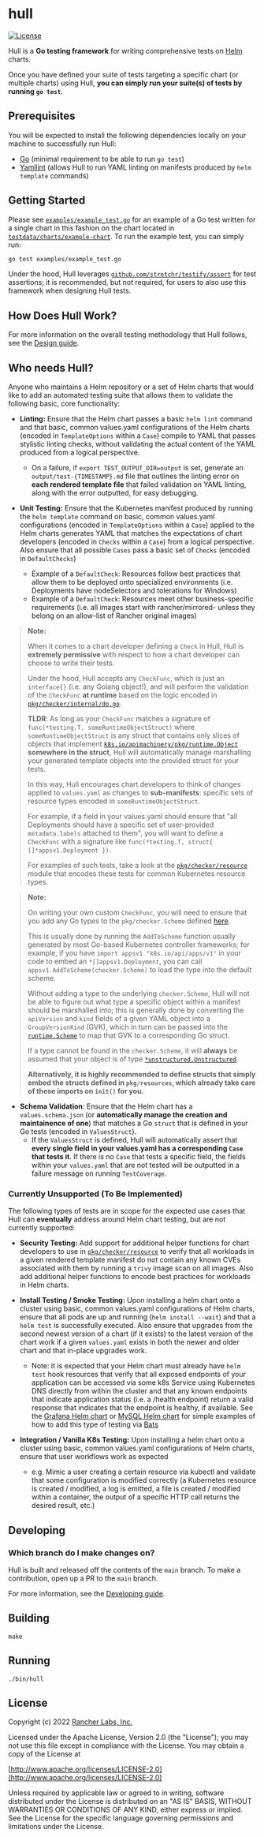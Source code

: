 hull
========

[![License](https://img.shields.io/badge/License-Apache%202.0-blue.svg)](https://opensource.org/licenses/Apache-2.0)

Hull is a **Go testing framework** for writing comprehensive tests on [Helm](https://github.com/helm/helm) charts.

Once you have defined your suite of tests targeting a specific chart (or multiple charts) using Hull, **you can simply run your suite(s) of tests by running `go test`**.

## Prerequisites

You will be expected to install the following dependencies locally on your machine to successfully run Hull:
* [Go](https://go.dev) (minimal requirement to be able to run `go test`)
* [Yamllint](https://github.com/adrienverge/yamllint) (allows Hull to run YAML linting on manifests produced by `helm template` commands)

## Getting Started

Please see [`examples/example_test.go`](./examples/example_test.go) for an example of a Go test written for a single chart in this fashion on the chart located in [`testdata/charts/example-chart`](./testdata/charts/example-chart/). To run the example test, you can simply run:

```bash
go test examples/example_test.go
```

Under the hood, Hull leverages [`github.com/stretchr/testify/assert`](github.com/stretchr/testify/assert) for test assertions; it is recommended, but not required, for users to also use this framework when designing Hull tests.

## How Does Hull Work?

For more information on the overall testing methodology that Hull follows, see the [Design guide](docs/design.md).

## Who needs Hull?

Anyone who maintains a Helm repository or a set of Helm charts that would like to add an automated testing suite that allows them to validate the following basic, core functionality:

- **Linting:** Ensure that the Helm chart passes a basic `helm lint` command and that basic, common values.yaml configurations of the Helm charts (encoded in `TemplateOptions` within a `Case`) compile to YAML that passes stylistic linting checks, without validating the actual content of the YAML produced from a logical perspective. 
  - On a failure, if `export TEST_OUTPUT_DIR=output` is set, generate an `output/test-{TIMESTAMP}.md` file that outlines the linting error on **each rendered template file** that failed validation on YAML linting, along with the error outputted, for easy debugging.

- **Unit Testing:** Ensure that the Kubernetes manifest produced by running the `helm template` command on basic, common values.yaml configurations (encoded in `TemplateOptions` within a `Case`) applied to the Helm charts generates YAML that matches the expectations of chart developers (encoded in `Checks` within a `Case`) from a logical perspective. Also ensure that all possible `Cases` pass a basic set of `Checks` (encoded in `DefaultChecks`)
  - Example of a `DefaultCheck`: Resources follow best practices that allow them to be deployed onto specialized environments (i.e. Deployments have nodeSelectors and tolerations for Windows)
  - Example of a `DefaultCheck`: Resources meet other business-specific requirements (i.e. all images start with rancher/mirrored- unless they belong on an allow-list of Rancher original images)

> **Note:**
>
> When it comes to a chart developer defining a `Check` in Hull, Hull is **extremely permissive** with respect to how a chart developer can choose to write their tests. 
>
> Under the hood, Hull accepts any `CheckFunc`, which is just an `interface{}` (i.e. any Golang object!), and will perform the validation of the `CheckFunc` **at runtime** based on the logic encoded in [`pkg/checker/internal/do.go`](./pkg/checker/internal/do.go).
>
> **TLDR**: As long as your `CheckFunc` matches a signature of `func(*testing.T, someRuntimeObjectStruct)` where `someRuntimeObjectStruct` is any struct that contains only slices of objects that implement [`k8s.io/apimachinery/pkg/runtime.Object`](https://pkg.go.dev/k8s.io/apimachinery/pkg/runtime#Object) **somewhere in the struct**, Hull will automatically manage marshalling your generated template objects into the provided struct for your tests.
>
> In this way, Hull encourages chart developers to think of changes applied to `values.yaml` as changes to **sub-manifests**: specific sets of resource types encoded in `someRuntimeObjectStruct`. 
>
> For example, if a field in your values.yaml should ensure that "all Deployments should have a specific set of user-provided `metadata.labels` attached to them", you will want to define a `CheckFunc` with a signature like `func(*testing.T, struct{ []*appsv1.Deployment })`.
>
> For examples of such tests, take a look at the [`pkg/checker/resource`](./pkg/checker/resource) module that encodes these tests for common Kubernetes resource types.

> **Note:**
>
> On writing your own custom `CheckFunc`, you will need to ensure that you add any Go types to the `pkg/checker.Scheme` defined [here](./pkg/checker/checker.go).
>
> This is usually done by running the `AddToScheme` function usually generated by most Go-based Kubernetes controller frameworks; for example, if you have `import appsv1 "k8s.io/api/apps/v1"` in your code to embed an `*[]appsv1.Deployment`, you can call `appsv1.AddToScheme(checker.Scheme)` to load the type into the default scheme.
>
> Without adding a type to the underlying `checker.Scheme`, Hull will not be able to figure out what type a specific object within a manifest should be marshalled into; this is generally done by converting the `apiVersion` and `kind` fields of a given YAML object into a `GroupVersionKind` (GVK), which in turn can be passed into the [`runtime.Scheme`](https://pkg.go.dev/k8s.io/apimachinery/pkg/runtime#Scheme) to map that GVK to a corresponding Go struct.
>
> If a type cannot be found in the `checker.Scheme`, it will **always** be assumed that your object is of type [`*unstructured.Unstructured`](https://pkg.go.dev/k8s.io/apimachinery/pkg/apis/meta/v1/unstructured#Unstructured).
>
> **Alternatively, it is highly recommended to define structs that simply embed the structs defined in `pkg/resources`, which already take care of these imports on `init()` for you.**

- **Schema Validation**: Ensure that the Helm chart has a `values.schema.json` (or **automatically manage the creation and maintainence of one**) that matches a Go `struct` that is defined in your Go tests (encoded in `ValuesStruct`).
  - If the `ValuesStruct` is defined, Hull will automatically assert that **every single field in your values.yaml has a corresponding `Case` that tests it**. If there is no `Case` that tests a specific field, the fields within your `values.yaml` that are not tested will be outputted in a failure message on running `TestCoverage`.

### Currently Unsupported (To Be Implemented)

The following types of tests are in scope for the expected use cases that Hull can **eventually** address around Helm chart testing, but are not currently supported:

- **Security Testing:** Add support for additional helper functions for chart developers to use in [`pkg/checker/resource`](./pkg/checker/resource) to verify that all workloads in a given rendered template manifest do not contain any known CVEs associated with them by running a `trivy` image scan on all images. Also add additional helper functions to encode best practices for workloads in Helm charts.

- **Install Testing / Smoke Testing:** Upon installing a helm chart onto a cluster using basic, common values.yaml configurations of Helm charts, ensure that all pods are up and running (`helm install --wait`) and that a `helm test` is successfully executed. Also ensure that upgrades from the second newest version of a chart (if it exists) to the latest version of the chart work if a given `values.yaml` exists in both the newer and older chart and that in-place upgrades work.
  - Note: it is expected that your Helm chart must already have `helm test` hook resources that verify that all exposed endpoints of your application can be accessed via some k8s Service using Kubernetes DNS directly from within the cluster and that any known endpoints that indicate application status (i.e. a /health endpoint) return a valid response that indicates that the endpoint is healthy, if available. See the [Grafana Helm chart](https://github.com/grafana/helm-charts/tree/main/charts/grafana/templates/tests) or [MySQL Helm chart](https://github.com/helm/charts/tree/master/stable/mysql/templates/tests) for simple examples of how to add this type of testing via [Bats](https://github.com/bats-core/bats-core)

- **Integration / Vanilla K8s Testing:** Upon installing a helm chart onto a cluster using basic, common values.yaml configurations of Helm charts, ensure that user workflows work as expected
  - e.g. Mimic a user creating a certain resource via kubectl and validate that some configuration is modified correctly (a Kubernetes resource is created / modified, a log is emitted, a file is created / modified within a container, the output of a specific HTTP call returns the desired result, etc.)

## Developing

### Which branch do I make changes on?

Hull is built and released off the contents of the `main` branch. To make a contribution, open up a PR to the `main` branch.

For more information, see the [Developing guide](docs/developing.md).

## Building

`make`


## Running

`./bin/hull`

## License
Copyright (c) 2022 [Rancher Labs, Inc.](http://rancher.com)

Licensed under the Apache License, Version 2.0 (the "License");
you may not use this file except in compliance with the License.
You may obtain a copy of the License at

[http://www.apache.org/licenses/LICENSE-2.0](http://www.apache.org/licenses/LICENSE-2.0)

Unless required by applicable law or agreed to in writing, software
distributed under the License is distributed on an "AS IS" BASIS,
WITHOUT WARRANTIES OR CONDITIONS OF ANY KIND, either express or implied.
See the License for the specific language governing permissions and
limitations under the License.
